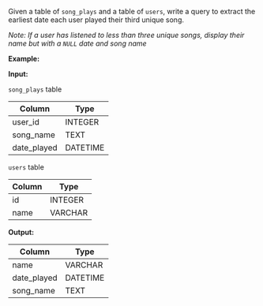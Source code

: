 ﻿
Given a table of  `song_plays`  and a table of  `users`, write a query to extract the earliest date each user played their third unique song.

_Note: If a user has listened to less than three unique songs, display their name but with a  `NULL`  date and song name_

**Example:**

**Input:**

`song_plays`  table


|   Column    |   Type   |
|-------------|----------|
| user_id     | INTEGER  |
| song_name   | TEXT     |
| date_played | DATETIME |



`users`  table


| Column |  Type   |
|--------|---------|
| id     | INTEGER |
| name   | VARCHAR |



**Output:**


|   Column    |   Type   |
|-------------|----------|
| name        | VARCHAR  |
| date_played | DATETIME |
| song_name   | TEXT     |


